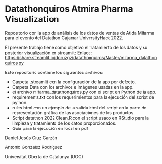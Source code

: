 # Datathonquiros Atmira Pharma Visualization
Repositorio con la app de análisis de los datos de ventas de Atida Mifarma para el evento del Datathon Cajamar UniversityHack 2022. 

El presente trabajo tiene como objetivo el tratamiento de los datos y su posterior visualización en streamlit: 
Enlace: https://share.streamlit.io/dcruzgz/datathonquiros/Master/mifarma_datathonquiros.py

Este repositorio contiene los siguientes archivos:

  - Carpeta .streamlit con la configuración de la app por defecto.
  - Carpeta Data con los archivos e imágenes usadas en la app.
  - el archivo mifarma_datathonquiros.py con el script en Python de la app.
  - requirements.txt con los requerimientos para la ejecución del script de python.
  - rules.html con un ejemplo de la salida html del script en la parte de representación gráfica de las asociaciones de los productos. 
  - Script datathon 2022 Clean.R con el script usado en RStudio para la limpieza y tratamiento de los datos proporcionados.
  -	Guía para la ejecución en local en pdf

Daniel Jesús Cruz Garzón

Antonio González Rodríguez

Universitat Oberta de Catalunya (UOC)
